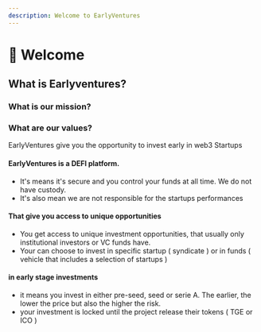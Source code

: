 ```yaml
---
description: Welcome to EarlyVentures
---
```


# 👋 Welcome

## What is Earlyventures?



### What is our mission?



### What are our values?

EarlyVentures give you the opportunity to invest early in web3 Startups&#x20;

#### EarlyVentures is a DEFI platform.

* It's means it's secure and you control your funds at all time. We do not have custody.
* It's also mean we are not responsible for the startups performances&#x20;

#### **That give you access to unique opportunities**

* You get access to unique investment opportunities, that usually only institutional investors or VC funds have.
* Your can choose to invest in specific startup ( syndicate ) or in funds ( vehicle that includes a selection of startups )&#x20;

#### in early stage investments&#x20;

* it means you invest in either pre-seed, seed or serie A. The earlier, the lower the price but also the higher the risk.
* your investment is locked until the project release their tokens ( TGE or ICO )&#x20;

####
